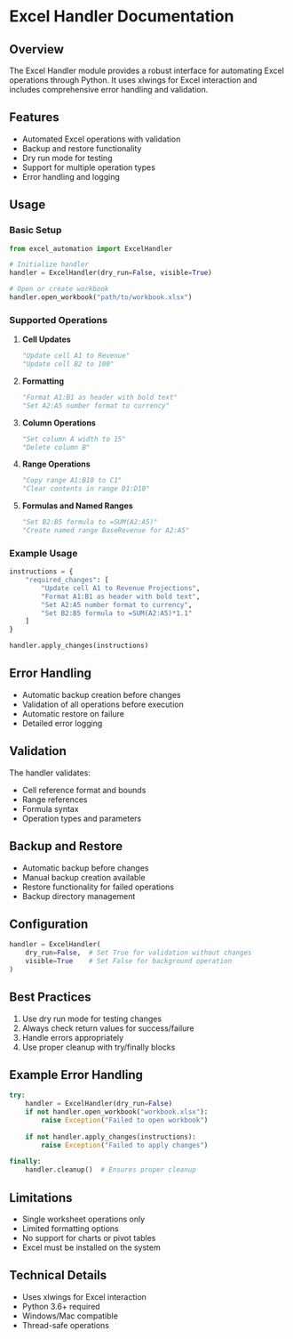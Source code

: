 # Excel Handler Documentation

## Overview
The Excel Handler module provides a robust interface for automating Excel operations through Python. It uses xlwings for Excel interaction and includes comprehensive error handling and validation.

## Features
- Automated Excel operations with validation
- Backup and restore functionality
- Dry run mode for testing
- Support for multiple operation types
- Error handling and logging

## Usage

### Basic Setup
```python
from excel_automation import ExcelHandler

# Initialize handler
handler = ExcelHandler(dry_run=False, visible=True)

# Open or create workbook
handler.open_workbook("path/to/workbook.xlsx")
```

### Supported Operations

1. **Cell Updates**
   ```python
   "Update cell A1 to Revenue"
   "Update cell B2 to 100"
   ```

2. **Formatting**
   ```python
   "Format A1:B1 as header with bold text"
   "Set A2:A5 number format to currency"
   ```

3. **Column Operations**
   ```python
   "Set column A width to 15"
   "Delete column B"
   ```

4. **Range Operations**
   ```python
   "Copy range A1:B10 to C1"
   "Clear contents in range D1:D10"
   ```

5. **Formulas and Named Ranges**
   ```python
   "Set B2:B5 formula to =SUM(A2:A5)"
   "Create named range BaseRevenue for A2:A5"
   ```

### Example Usage
```python
instructions = {
    "required_changes": [
        "Update cell A1 to Revenue Projections",
        "Format A1:B1 as header with bold text",
        "Set A2:A5 number format to currency",
        "Set B2:B5 formula to =SUM(A2:A5)*1.1"
    ]
}

handler.apply_changes(instructions)
```

## Error Handling
- Automatic backup creation before changes
- Validation of all operations before execution
- Automatic restore on failure
- Detailed error logging

## Validation
The handler validates:
- Cell reference format and bounds
- Range references
- Formula syntax
- Operation types and parameters

## Backup and Restore
- Automatic backup before changes
- Manual backup creation available
- Restore functionality for failed operations
- Backup directory management

## Configuration
```python
handler = ExcelHandler(
    dry_run=False,  # Set True for validation without changes
    visible=True    # Set False for background operation
)
```

## Best Practices
1. Use dry run mode for testing changes
2. Always check return values for success/failure
3. Handle errors appropriately
4. Use proper cleanup with try/finally blocks

## Example Error Handling
```python
try:
    handler = ExcelHandler(dry_run=False)
    if not handler.open_workbook("workbook.xlsx"):
        raise Exception("Failed to open workbook")
        
    if not handler.apply_changes(instructions):
        raise Exception("Failed to apply changes")
        
finally:
    handler.cleanup()  # Ensures proper cleanup
```

## Limitations
- Single worksheet operations only
- Limited formatting options
- No support for charts or pivot tables
- Excel must be installed on the system

## Technical Details
- Uses xlwings for Excel interaction
- Python 3.6+ required
- Windows/Mac compatible
- Thread-safe operations
